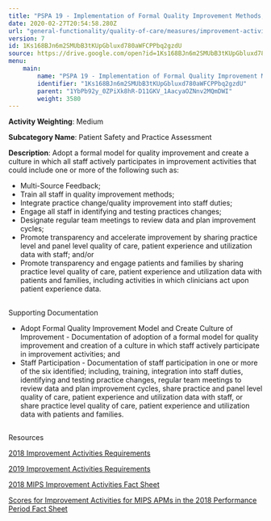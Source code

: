 ```yaml
---
title: "PSPA 19 - Implementation of Formal Quality Improvement Methods, Practice Changes, or Other Practice Improvement Processes"
date: 2020-02-27T20:54:58.280Z
url: "general-functionality/quality-of-care/measures/improvement-activities-measures/2018-improvement-activities/pspa-19-implementation-of-formal-quality-improvement-methods-practice-changes-or-other-practice-impr.html"
version: 7
id: 1Ks168BJn6m2SMUbB3tKUpGbluxd780aWFCPPbq2gzdU
source: https://drive.google.com/open?id=1Ks168BJn6m2SMUbB3tKUpGbluxd780aWFCPPbq2gzdU
menu:
    main:
        name: "PSPA 19 - Implementation of Formal Quality Improvement Methods, Practice Changes, or Other Practice Improvement Processes"
        identifier: "1Ks168BJn6m2SMUbB3tKUpGbluxd780aWFCPPbq2gzdU"
        parent: "1YbPb92y_0ZPiXk8hR-D11GKV_1AacyaOZNnv2MQmDWI"
        weight: 3580
---
```









**Activity Weighting**: Medium

**Subcategory Name**: Patient Safety and Practice Assessment

**Description**: Adopt a formal model for quality improvement and create a culture in which all staff actively participates in improvement activities that could include one or more of the following such as:

* Multi-Source Feedback; 
* Train all staff in quality improvement methods; 
* Integrate practice change/quality improvement into staff duties; 
* Engage all staff in identifying and testing practices changes; 
* Designate regular team meetings to review data and plan improvement cycles; 
* Promote transparency and accelerate improvement by sharing practice level and panel level quality of care, patient experience and utilization data with staff; and/or 
* Promote transparency and engage patients and families by sharing practice level quality of care, patient experience and utilization data with patients and families, including activities in which clinicians act upon patient experience data.







## 

Supporting Documentation

* Adopt Formal Quality Improvement Model and Create Culture of Improvement - Documentation of adoption of a formal model for quality improvement and creation of a culture in which staff actively participate in improvement activities; and 
* Staff Participation - Documentation of staff participation in one or more of the six identified; including, training, integration into staff duties, identifying and testing practice changes, regular team meetings to review data and plan improvement cycles, share practice and panel level quality of care, patient experience and utilization data with staff, or share practice level quality of care, patient experience and utilization data with patients and families.







## 

Resources

[2018 Improvement Activities Requirements](https://qpp.cms.gov/mips/improvement-activities?py=2018)

[2019 Improvement Activities Requirements](https://qpp.cms.gov/mips/improvement-activities?py=2019)

[2018 MIPS Improvement Activities Fact Sheet](https://qpp.cms.gov/resource/2018%20MIPS%20Improvement%20Activities%20Fact%20Sheet)

[Scores for Improvement Activities for MIPS APMs in the 2018 Performance Period Fact Sheet](https://qpp.cms.gov/resource/2018%20MIPS%20APMs%20improvement%20Activities%20scores%20fact%20sheet)

